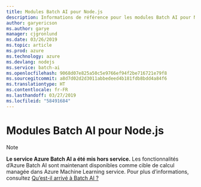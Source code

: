 ```yaml
---
title: Modules Batch AI pour Node.js
description: Informations de référence pour les modules Batch AI pour Node.js
author: garyericson
ms.author: garye
manager: cjgronlund
ms.date: 03/26/2019
ms.topic: article
ms.prod: azure
ms.technology: azure
ms.devlang: nodejs
ms.service: batch-ai
ms.openlocfilehash: 9068d07e825a50c5e9766ef94f2be716721e79f8
ms.sourcegitcommit: a8d7d02d2d3011abbedeed4b181fdb8bdd4a84f6
ms.translationtype: HT
ms.contentlocale: fr-FR
ms.lasthandoff: 03/27/2019
ms.locfileid: "58491684"
---
```

# <a name="batch-ai-modules-for-nodejs"></a>Modules Batch AI pour Node.js

>[!NOTE]
>**Le service Azure Batch AI a été mis hors service.** Les fonctionnalités d’Azure Batch AI sont maintenant disponibles comme cible de calcul managée dans Azure Machine Learning service. Pour plus d’informations, consultez [Qu’est-il arrivé à Batch AI ?](https://aka.ms/batchai-retirement)

